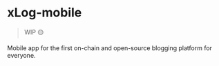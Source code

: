 # xLog-mobile  

> WIP 🟡

Mobile app for the first on-chain and open-source blogging platform for everyone. 


